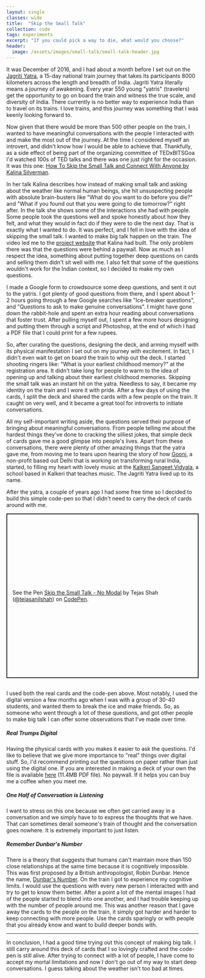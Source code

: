 ```yaml
---
layout: single
classes: wide
title:  "Skip the Small Talk"
collection: code
tags: experiments
excerpt: "If you could pick a way to die, what would you choose?"
header:
  image: /assets/images/small-talk/small-talk-header.jpg
---
```


It was December of 2016, and I had about a month before I set out on the [Jagriti Yatra](https://www.jagritiyatra.com/), a 15-day national train journey that takes its participants 8000 kilometers across the length and breadth of India. Jagriti Yatra literally means a journey of awakening. Every year 550 young "yatris" (travelers) get the opportunity to go on board the train and witness the true scale, and diversity of India. There currently is no better way to experience India than to travel on its trains. I love trains, and this journey was something that I was keenly looking forward to.

Now given that there would be more than 500 other people on the train, I wanted to have meaningful conversations with the people I interacted with and make the most out of the journey. At the time I considered myself an introvert, and didn't know how I would be able to achieve that. Thankfully, as a side effect of being part of the organizing committee of TEDxBITSGoa I'd watched 100s of TED talks and there was one just right for the occasion. It was this one: [How To Skip the Small Talk and Connect With Anyone by Kalina Silverman](https://www.youtube.com/watch?v=WDbxqM4Oy1Y).

In her talk Kalina describes how instead of making small talk and asking about the weather like normal human beings, she hit unsuspecting people with absolute brain-busters like "What do you want to do before you die?" and "What if you found out that you were going to die tomorrow?" right after. In the talk she shows some of the interactions she had with people. Some people took the questions well and spoke honestly about how they felt, and what they would in fact do if they were to die the next day. That is exactly what I wanted to do. It was perfect, and I fell in love with the idea of skipping the small talk. I wanted to make big talk happen on the train. The video led me to the [project website](https://www.makebigtalk.com/) that Kalina had built. The only problem there was that the questions were behind a paywall. Now as much as I respect the idea, something about putting together deep questions on cards and selling them didn't sit well with me. I also felt that some of the questions wouldn't work for the Indian context, so I decided to make my own questions.

I made a Google form to crowdsource some deep questions, and sent it out to the yatris. I got plenty of good questions from there, and I spent about 1-2 hours going through a few Google searches like "Ice-breaker questions", and "Questions to ask to make genuine conversations". I might have gone down the rabbit-hole and spent an extra hour reading about conversations that foster trust. After pulling myself out, I spent a few more hours designing and putting them through a script and Photoshop, at the end of which I had a PDF file that I could print for a few rupees.

So, after curating the questions, designing the deck, and arming myself with its physical manifestation I set out on my journey with excitement. In fact, I didn't even wait to get on board the train to whip out the deck. I started shooting ringers like: "What is your earliest childhood memory?" at the registration area. It didn't take long for people to warm to the idea of opening up and talking about their earliest childhood memories. Skipping the small talk was an instant hit on the yatra. Needless to say, it became my identity on the train and I wore it with pride. After a few days of using the cards, I split the deck and shared the cards with a few people on the train. It caught on very well, and it became a great tool for introverts to initiate conversations.

All my self-important writing aside, the questions served their purpose of bringing about meaningful conversations. From people telling me about the hardest things they've done to cracking the silliest jokes, that simple deck of cards gave me a good glimpse into people's lives. Apart from these conversations, there were plenty of other amazing things that the yatra gave me, from moving me to tears upon hearing the story of how [Goonj](https://goonj.org/), a non-profit based out Delhi that is working on transforming rural India, started, to filling my heart with lovely music at the [Kalkeri Sangeet Vidyala](https://www.ksv.org.in/), a school based in Kalkeri that teaches music. The Jagriti Yatra lived up to its name.

After the yatra, a couple of years ago I had some free time so I decided to build this simple code-pen so that I didn't need to carry the deck of cards around with me.

<p class="codepen" data-height="430" data-theme-id="dark" data-default-tab="result" data-slug-hash="dyJazJq" data-user="tejasanilshah" style="height: 430px; box-sizing: border-box; display: flex; align-items: center; justify-content: center; border: 2px solid; margin: 1em 0; padding: 1em;">
  <span>See the Pen <a href="https://codepen.io/tejasanilshah/pen/dyJazJq">
  Skip the Small Talk - No Modal</a> by Tejas Shah (<a href="https://codepen.io/tejasanilshah">@tejasanilshah</a>)
  on <a href="https://codepen.io">CodePen</a>.</span>
</p>
<script async src="https://cpwebassets.codepen.io/assets/embed/ei.js"></script>

<br>I used both the real cards and the code-pen above. Most notably, I used the digital version a few months ago when I was with a group of 30-40 students, and wanted them to break the ice and make friends. So, as someone who went through a lot of these questions, and got other people to make big talk I can offer some observations that I've made over time.

##### Real Trumps Digital
Having the physical cards with you makes it easier to ask the questions. I'd like to believe that we give more importance to "real" things over digital stuff. So, I'd recommend printing out the questions on paper rather than just using the digital one. If you are interested in making a deck of your own the file is available [here](https://drive.google.com/file/d/0B-4Md4fS8v-wNnVqb3FjcV9mMTg/view?usp=sharing&resourcekey=0-UAEi2X3LeWu3WHHohKrIwQ) (11.4MB PDF file). No paywall. If it helps you can buy me a coffee when you meet me.

##### One Half of Conversation is Listening
I want to stress on this one because we often get carried away in a conversation and we simply have to to express the thoughts that we have. That can sometimes derail someone's train of thought and the conversation goes nowhere. It is extremely important to just listen.

##### Remember Dunbar's Number
There is a theory that suggests that humans can't maintain more than 150 close relationships at the same time because it is cognitively impossible. This was first proposed by a British anthropologist, Robin Dunbar. Hence the name, [Dunbar's Number](https://en.wikipedia.org/wiki/Dunbar%27s_number). On the train I got to experience my cognitive limits. I would use the questions with every new person I interacted with and try to get to know them better. After a point a lot of the mental images I had of the people started to blend into one another, and I had trouble keeping up with the number of people around me. This was another reason that I gave away the cards to the people on the train, it simply got harder and harder to keep connecting with more people. Use the cards sparingly or with people that you already know and want to build deeper bonds with.
<hr/>
In conclusion, I had a good time trying out this concept of making big talk. I still carry around this deck of cards that I so lovingly crafted and the code-pen is still alive. After trying to connect with a lot of people, I have come to accept my mortal limitations and now I don't go out of my way to start deep conversations. I guess talking about the weather isn't too bad at times.
